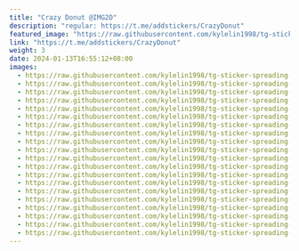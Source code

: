 ```yaml
---
title: "Crazy Donut @IMG2D"
description: "regular: https://t.me/addstickers/CrazyDonut"
featured_image: "https://raw.githubusercontent.com/kylelin1998/tg-sticker-spreading-worldwide-images/main/img/28fee80d-67e4-414a-b516-865e766bb3cd.jpg"
link: "https://t.me/addstickers/CrazyDonut"
weight: 3
date: 2024-01-13T16:55:12+08:00
images:
  - https://raw.githubusercontent.com/kylelin1998/tg-sticker-spreading-worldwide-images/main/img/28fee80d-67e4-414a-b516-865e766bb3cd.jpg
  - https://raw.githubusercontent.com/kylelin1998/tg-sticker-spreading-worldwide-images/main/img/1efeb310-1fab-4b45-aaaa-3033f71e6fd9.jpg
  - https://raw.githubusercontent.com/kylelin1998/tg-sticker-spreading-worldwide-images/main/img/72a2a6a8-e58b-45e9-9f99-30af2abfa806.jpg
  - https://raw.githubusercontent.com/kylelin1998/tg-sticker-spreading-worldwide-images/main/img/db665776-6595-49e0-9d6b-d3c8bbc17568.jpg
  - https://raw.githubusercontent.com/kylelin1998/tg-sticker-spreading-worldwide-images/main/img/37a657c0-af0d-4819-8c32-dfd9ab0c9029.jpg
  - https://raw.githubusercontent.com/kylelin1998/tg-sticker-spreading-worldwide-images/main/img/8d5bfbe2-30b0-4988-9a2f-f5e890dfd08f.jpg
  - https://raw.githubusercontent.com/kylelin1998/tg-sticker-spreading-worldwide-images/main/img/0c5fe951-b897-4a36-ad51-14682a30f25e.jpg
  - https://raw.githubusercontent.com/kylelin1998/tg-sticker-spreading-worldwide-images/main/img/82f34b80-847c-41e1-9d33-fe91c85dd7b3.jpg
  - https://raw.githubusercontent.com/kylelin1998/tg-sticker-spreading-worldwide-images/main/img/65e6d8b6-633d-4ec9-86c9-5e9f74495861.jpg
  - https://raw.githubusercontent.com/kylelin1998/tg-sticker-spreading-worldwide-images/main/img/349e6e45-6f04-43fe-8768-60f33ac98e6f.jpg
  - https://raw.githubusercontent.com/kylelin1998/tg-sticker-spreading-worldwide-images/main/img/6675464b-94ae-4123-ae50-0890995d5469.jpg
  - https://raw.githubusercontent.com/kylelin1998/tg-sticker-spreading-worldwide-images/main/img/80256bba-a0a9-4fd5-9057-d1d8af8465b7.jpg
  - https://raw.githubusercontent.com/kylelin1998/tg-sticker-spreading-worldwide-images/main/img/ac166431-7f6d-4556-be86-de1400e3feda.jpg
  - https://raw.githubusercontent.com/kylelin1998/tg-sticker-spreading-worldwide-images/main/img/d09046eb-90d8-4004-905b-a9623a6a89dd.jpg
  - https://raw.githubusercontent.com/kylelin1998/tg-sticker-spreading-worldwide-images/main/img/e65fe36b-6987-496f-a817-5b8dc98d5156.jpg
  - https://raw.githubusercontent.com/kylelin1998/tg-sticker-spreading-worldwide-images/main/img/7e23cd4d-0a7a-48e3-8244-df5749984874.jpg
  - https://raw.githubusercontent.com/kylelin1998/tg-sticker-spreading-worldwide-images/main/img/4e5c1aea-2ab4-4e95-addc-367ddcf0463c.jpg
  - https://raw.githubusercontent.com/kylelin1998/tg-sticker-spreading-worldwide-images/main/img/f7fc76e7-2519-44eb-8cc8-33f1566ac71d.jpg
  - https://raw.githubusercontent.com/kylelin1998/tg-sticker-spreading-worldwide-images/main/img/a659e33d-62ee-4cf3-aba1-d92a10333b9c.jpg
  - https://raw.githubusercontent.com/kylelin1998/tg-sticker-spreading-worldwide-images/main/img/0b866663-f70d-4ba5-97eb-c40ee54a942c.jpg
---
```

